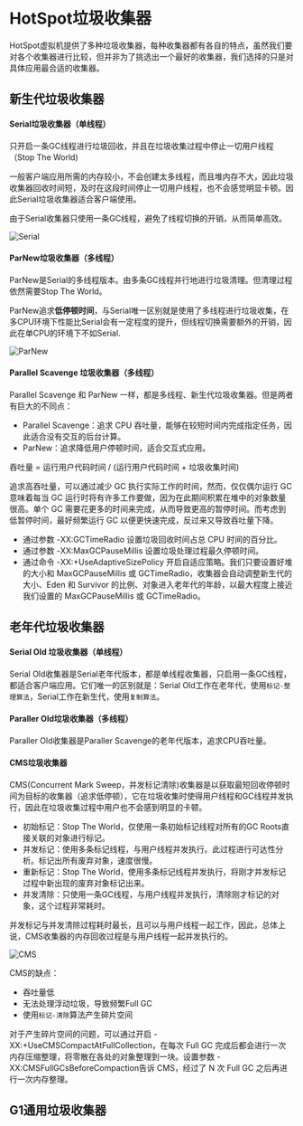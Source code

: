 # HotSpot垃圾收集器

HotSpot虚拟机提供了多种垃圾收集器，每种收集器都有各自的特点，虽然我们要对各个收集器进行比较，但并非为了挑选出一个最好的收集器，我们选择的只是对具体应用最合适的收集器。

## 新生代垃圾收集器

#### Serial垃圾收集器（单线程）

只开启一条GC线程进行垃圾回收，并且在垃圾收集过程中停止一切用户线程（Stop The World)

一般客户端应用所需的内存较小，不会创建太多线程，而且堆内存不大，因此垃圾收集器回收时间短，及时在这段时间停止一切用户线程，也不会感觉明显卡顿。因此Serial垃圾收集器适合客户端使用。

由于Serial收集器只使用一条GC线程，避免了线程切换的开销，从而简单高效。

![Serial](https://github.com/HXYandCC/jvm/raw/master/images/serial.png) 

#### ParNew垃圾收集器（多线程）

ParNew是Serial的多线程版本。由多条GC线程并行地进行垃圾清理。但清理过程依然需要Stop The World。

ParNew追求**低停顿时间**，与Serial唯一区别就是使用了多线程进行垃圾收集，在多CPU环境下性能比Serial会有一定程度的提升，但线程切换需要额外的开销，因此在单CPU的环境下不如Serial.

![ParNew](https://github.com/HXYandCC/jvm/raw/master/images/parnew.png) 

#### Parallel Scavenge 垃圾收集器（多线程）

Parallel Scavenge 和 ParNew 一样，都是多线程、新生代垃圾收集器。但是两者有巨大的不同点：

- Parallel Scavenge：追求 CPU 吞吐量，能够在较短时间内完成指定任务，因此适合没有交互的后台计算。
- ParNew：追求降低用户停顿时间，适合交互式应用。

吞吐量 = 运行用户代码时间 / (运行用户代码时间 + 垃圾收集时间)

追求高吞吐量，可以通过减少 GC 执行实际工作的时间，然而，仅仅偶尔运行 GC 意味着每当 GC  运行时将有许多工作要做，因为在此期间积累在堆中的对象数量很高。单个 GC  需要花更多的时间来完成，从而导致更高的暂停时间。而考虑到低暂停时间，最好频繁运行 GC 以便更快速完成，反过来又导致吞吐量下降。

- 通过参数 -XX:GCTimeRadio 设置垃圾回收时间占总 CPU 时间的百分比。
- 通过参数 -XX:MaxGCPauseMillis 设置垃圾处理过程最久停顿时间。
- 通过命令 -XX:+UseAdaptiveSizePolicy 开启自适应策略。我们只要设置好堆的大小和  MaxGCPauseMillis 或 GCTimeRadio，收集器会自动调整新生代的大小、Eden 和 Survivor  的比例、对象进入老年代的年龄，以最大程度上接近我们设置的 MaxGCPauseMillis 或 GCTimeRadio。

## 老年代垃圾收集器

#### Serial Old 垃圾收集器（单线程）

Serial Old收集器是Serial老年代版本，都是单线程收集器，只启用一条GC线程，都适合客户端应用。它们唯一的区别就是：Serial Old工作在老年代，使用`标记-整理算法`，Serial工作在新生代，使用`复制算法`。

#### Paraller Old垃圾收集器（多线程）

Paraller Old收集器是Paraller Scavenge的老年代版本，追求CPU吞吐量。

#### CMS垃圾收集器

CMS(Concurrent Mark Sweep，并发标记清除)收集器是以获取最短回收停顿时间为目标的收集器（追求低停顿），它在垃圾收集时使得用户线程和GC线程并发执行，因此在垃圾收集过程中用户也不会感到明显的卡顿。

+ 初始标记：Stop The World，仅使用一条初始标记线程对所有的GC Roots直接关联的对象进行标记。
+ 并发标记：使用多条标记线程，与用户线程并发执行。此过程进行可达性分析。标记出所有废弃对象，速度很慢。
+ 重新标记：Stop The World，使用多条标记线程并发执行，将刚才并发标记过程中新出现的废弃对象标记出来。
+ 并发清除：只使用一条GC线程，与用户线程并发执行，清除刚才标记的对象，这个过程非常耗时。

并发标记与并发清除过程耗时最长，且可以与用户线程一起工作，因此，总体上说，CMS收集器的内存回收过程是与用户线程一起并发执行的。

![CMS](https://github.com/HXYandCC/jvm/raw/master/images/cms.png) 

CMS的缺点：

+ 吞吐量低
+ 无法处理浮动垃圾，导致频繁Full GC
+ 使用`标记-清除`算法产生碎片空间

对于产生碎片空间的问题，可以通过开启 -XX:+UseCMSCompactAtFullCollection，在每次 Full GC  完成后都会进行一次内存压缩整理，将零散在各处的对象整理到一块。设置参数 -XX:CMSFullGCsBeforeCompaction告诉  CMS，经过了 N 次 Full GC 之后再进行一次内存整理。 

## G1通用垃圾收集器



## 